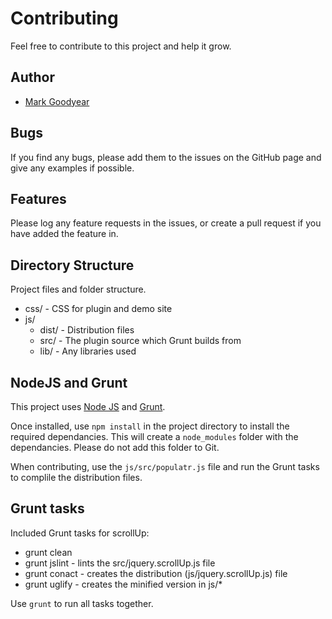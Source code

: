 # Contributing
Feel free to contribute to this project and help it grow.

## Author
- [Mark Goodyear](https://github.com/markgoodyear)

## Bugs
If you find any bugs, please add them to the issues on the GitHub page and give any examples if possible.

## Features
Please log any feature requests in the issues, or create a pull request if you have added the feature in.

## Directory Structure
Project files and folder structure.

* css/ - CSS for plugin and demo site
* js/
  * dist/ - Distribution files
  * src/ - The plugin source which Grunt builds from
  * lib/ - Any libraries used

## NodeJS and Grunt
This project uses [Node JS](http://nodejs.org/) and [Grunt](http://gruntjs.com/).

Once installed, use `npm install` in the project directory to install the required dependancies. This will create a `node_modules` folder with the dependancies. Please do not add this folder to Git.

When contributing, use the `js/src/populatr.js` file and run the Grunt tasks to complile the distribution files.

## Grunt tasks
Included Grunt tasks for scrollUp:

* grunt clean
* grunt jslint - lints the src/jquery.scrollUp.js file
* grunt conact - creates the distribution (js/jquery.scrollUp.js) file
* grunt uglify - creates the minified version in js/*

Use `grunt` to run all tasks together.
